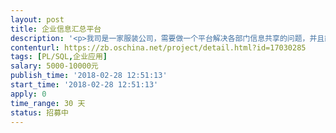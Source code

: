 ```yaml
---                
layout: post       
title: 企业信息汇总平台           
description: '<p>我司是一家服装公司，需要做一个平台解决各部门信息共享的问题，并且能够调出我们需要的数据。</p><p>要求：</p><p>1、因为项目有点复杂，需要来我司讨论需求，并要有后期的上门售后服务，我司在广州科学城</p><p>2、后期使用最好是能支持微信</p>'     
contenturl: https://zb.oschina.net/project/detail.html?id=17030285      
tags: [PL/SQL,企业应用]            
salary: 5000-10000元          
publish_time: '2018-02-28 12:51:13'         
start_time: '2018-02-28 12:51:13'           
apply: 0                   
time_range: 30 天              
status: 招募中                  
---                 
```

